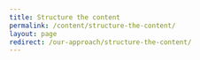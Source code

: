 ```yaml
---
title: Structure the content
permalink: /content/structure-the-content/
layout: page
redirect: /our-approach/structure-the-content/
---
```

